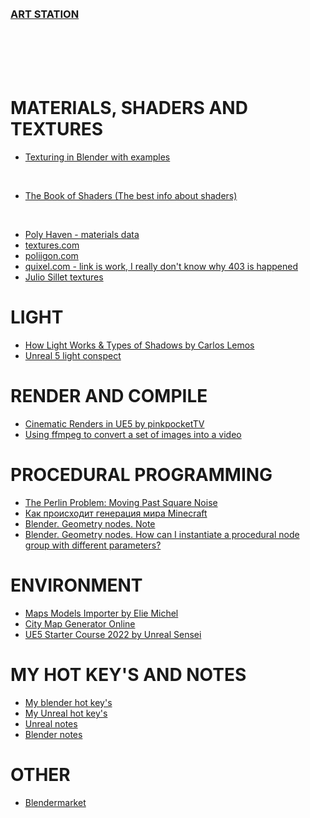 <br>
<br>

### [ART STATION](https://www.artstation.com/nalegke)

<br>
<br>
<br>
<br>

# MATERIALS, SHADERS AND TEXTURES
- [Texturing in Blender with examples](https://github.com/AazQsc/cg-synopsis/blob/main/blender/textures/basics-realistic-texturing.md)

<br>

- [The Book of Shaders (The best info about shaders)](https://thebookofshaders.com/)

<br>

- [Poly Haven - materials data](https://polyhaven.com/)
- [textures.com](https://www.textures.com/)
- [poliigon.com](https://www.poliigon.com/)
- [quixel.com - link is work, I really don't know why 403 is happened](https://quixel.com/megascans/home)
- [Julio Sillet textures](https://juliosillet.gumroad.com/)

# LIGHT
- [How Light Works & Types of Shadows by Carlos Lemos](https://80.lv/articles/tutorial-how-light-works-types-of-shadows/)
- [Unreal 5 light conspect](https://github.com/AazQsc/cg-synopsis/blob/main/unreal5/light)

# RENDER AND COMPILE
- [Cinematic Renders in UE5 by pinkpocketTV](https://youtu.be/GHFq4Dj7sVs)
- [Using ffmpeg to convert a set of images into a video](https://hamelot.io/visualization/using-ffmpeg-to-convert-a-set-of-images-into-a-video/)

# PROCEDURAL PROGRAMMING
- [The Perlin Problem: Moving Past Square Noise](https://noiseposti.ng/posts/2022-01-16-The-Perlin-Problem-Moving-Past-Square-Noise.html)
- [Как происходит генерация мира Minecraft](https://habr.com/ru/post/673268/)
- [Blender. Geometry nodes. Note](https://github.com/AazQsc/cg-synopsis/blob/main/blender/nodes/nodes.md)
- [Blender. Geometry nodes. How can I instantiate a procedural node group with different parameters?](https://blender.stackexchange.com/questions/274485/how-can-i-instantiate-a-procedural-node-group-with-different-parameters)

# ENVIRONMENT
- [Maps Models Importer by Elie Michel](https://github.com/eliemichel/MapsModelsImporter)
- [City Map Generator Online](https://maps.probabletrain.com/#/)
- [UE5 Starter Course 2022 by Unreal Sensei](https://youtu.be/k-zMkzmduqI)

# MY HOT KEY'S AND NOTES 
- [My blender hot key's](https://github.com/AazQsc/cg-synopsis/blob/main/blender/hot-keys)
- [My Unreal hot key's](https://github.com/AazQsc/cg-synopsis/blob/main/unreal5/hot-keys)
- [Unreal notes](https://github.com/AazQsc/cg-synopsis/blob/main/unreal5/notes.md)
- [Blender notes](https://github.com/AazQsc/cg-synopsis/blob/main/blender/triks)

# OTHER 
- [Blendermarket](https://blendermarket.com/)





